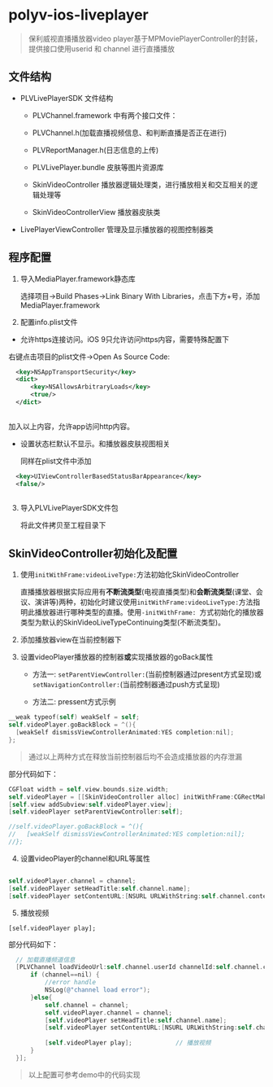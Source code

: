 # polyv-ios-liveplayer

> 保利威视直播播放器video player基于MPMoviePlayerController的封装，提供接口使用userid 和 channel 进行直播播放


## 文件结构

- PLVLivePlayerSDK 文件结构

	-  PLVChannel.framework 中有两个接口文件： 

  	 - PLVChannel.h(加载直播视频信息、和判断直播是否正在进行)
     - PLVReportManager.h(日志信息的上传)

    - PLVLivePlayer.bundle 皮肤等图片资源库

  - SkinVideoController 播放器逻辑处理类，进行播放相关和交互相关的逻辑处理等

  - SkinVideoControllerView 播放器皮肤类


- LivePlayerViewController 管理及显示播放器的视图控制器类

## 程序配置

1. 导入MediaPlayer.framework静态库

	选择项目->Build Phases->Link Binary With Libraries，点击下方+号，添加MediaPlayer.framework

2. 配置info.plist文件

  - 允许https连接访问。iOS 9只允许访问https内容，需要特殊配置下

   右键点击项目的plist文件->Open As Source Code:
  ```xml
    <key>NSAppTransportSecurity</key>
    <dict>
        <key>NSAllowsArbitraryLoads</key>
        <true/>
    </dict>
    
  ```
   加入以上内容，允许app访问http内容。

  - 设置状态栏默认不显示。和播放器皮肤视图相关
 
 	 同样在plist文件中添加  

  ```xml
    <key>UIViewControllerBasedStatusBarAppearance</key>
    <false/>
    
  ```

3. 导入PLVLivePlayerSDK文件包

	将此文件拷贝至工程目录下


## SkinVideoController初始化及配置

1. 使用`initWithFrame:videoLiveType:`方法初始化SkinVideoController

	直播播放器根据实际应用有**不断流类型**(电视直播类型)和**会断流类型**(课堂、会议、演讲等)两种，初始化时建议使用`initWithFrame:videoLiveType:`方法指明此播放器进行哪种类型的直播。使用`-initWithFrame: `方式初始化的播放器类型为默认的SkinVideoLiveTypeContinuing类型(不断流类型)。

2. 添加播放器view在当前控制器下

3. 设置videoPlayer播放器的控制器**或**实现播放器的goBack属性
	
	-	方法一: `setParentViewController:`(当前控制器通过present方式呈现)或`setNavigationController:`(当前控制器通过push方式呈现)

	- 方法二: pressent方式示例

  ```objective-c
  __weak typeof(self) weakSelf = self;
  self.videoPlayer.goBackBlock = ^(){
  	[weakSelf dismissViewControllerAnimated:YES completion:nil];
  };
  
  ```

  > 通过以上两种方式在释放当前控制器后均不会造成播放器的内存泄漏


 部分代码如下：

  ```objective-c
  CGFloat width = self.view.bounds.size.width;
  self.videoPlayer = [[SkinVideoController alloc] initWithFrame:CGRectMake(0, 0, width, width*(3.0/4.0))  videoLiveType:SkinVideoLiveTypeContinuing];
  [self.view addSubview:self.videoPlayer.view];
  [self.videoPlayer setParentViewController:self];

  //self.videoPlayer.goBackBlock = ^(){
  //   [weakSelf dismissViewControllerAnimated:YES completion:nil];
  //};
  
  ```

 
4. 设置videoPlayer的channel和URL等属性

  ```objective-c

self.videoPlayer.channel = channel;
[self.videoPlayer setHeadTitle:self.channel.name];
[self.videoPlayer setContentURL:[NSURL URLWithString:self.channel.contentURL]];

  ```

5. 播放视频

  `[self.videoPlayer play];`


  部分代码如下：

  ```objective-c
    // 加载直播频道信息
    [PLVChannel loadVideoUrl:self.channel.userId channelId:self.channel.channelId completion:^(PLVChannel*channel){
        if (channel==nil) {
            //error handle
            NSLog(@"channel load error");
        }else{
            self.channel = channel;
            self.videoPlayer.channel = channel;
            [self.videoPlayer setHeadTitle:self.channel.name];
            [self.videoPlayer setContentURL:[NSURL URLWithString:self.channel.contentURL]];
           
            [self.videoPlayer play];            // 播放视频
        }
    }];

  ```
  
  > 以上配置可参考demo中的代码实现
